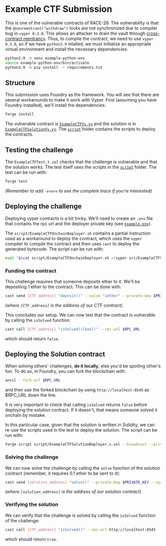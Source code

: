# Example CTF Submission

This is one of the vulnerable contracts of RACE-26. The vulnerability is that the `@nonreentrant("withdraw")` locks are not synchronized due to compiler bug in `vyper 0.3.0`. This allows an attacker to drain the vault through [cross-contract reentrancy](https://inspexco.medium.com/cross-contract-reentrancy-attack-402d27a02a15). Thus, to compile the contract, we need to use `vyper 0.3.0`, so if we have `python3.9` intalled, we must initialize an appropriate virtual environment and install the necessary dependencies:

```bash
python3.9 -m venv example-python-env
source example-python-env/bin/activate
python3.9 -m pip install -r requirements.txt
```

## Structure

This submission uses Foundry as the framework. You will see that there are several workarounds to make it work with Vyper. First (assuming you have Foundry installed), we'll install the dependencies:
    
```bash
forge install
```

The vulnerable contract is [`ExampleCTFVy.vy`](src/ExampleCTFVy.vy) and the solution is in [`ExampleCTFSolutionVy.vy`](src/ExampleCTFVySolution.sol). The [`script`](script) folder contains the scripts to deploy the contracts.

## Testing the challenge

The `ExampleCTFTest.t.sol` checks that the challenge is vulnerable and that the solution works. The test itself uses the scripts in the [`script`](script) folder. The test can be run with:

```bash
forge test
```

_(Remember to add `-vvvvv` to see the complete trace if you're interested)_

## Deploying the challenge

Deploying vyper contracts is a bit tricky. We'll need to create an `.env` file that contains the rpc url and the deployer private key (see [`example.env`](example.env)).

The `script/ExampleCTFOnchainDeployer.sh` contains a partial instruction used as a workaround to deploy the contract, which uses the `vyper` compiler to compile the contract and then uses `cast` to deploy the generated bytecode. The script can be run with:

```bash
eval "$(cat script/ExampleCTFOnchainDeployer.sh <(vyper src/ExampleCTFVy.vy))"
```

### Funding the contract

This challenge requires that someone deposits ether to it. We'll be depositing 1 ether to the contract. This can be done with:

```bash
cast send [CTF_address] "deposit()" --value "1ether" --private-key $PRIVATE_KEY --rpc-url $RPC_URL
```

_(where `[CTF_address]` is the address of our CTF contract)._

This concludes our setup. We can now test that the contract is vulnerable by calling the `isSolved` function:

```bash
cast call [CTF_address] "isSolved()(bool)" --rpc-url $RPC_URL
```

which should return `false`.

## Deploying the Solution contract

When solving others' challenges, **do it locally**, else you'd be spoiling other's fun. To do so, in Foundry, you can fork the blockchain with:

```bash
anvil --fork-url $RPC_URL
```

and then use the forked blockchain by using `http://localhost:8545` as $RPC_URL down the line.

It is very important to check that calling `isSolved` returns `false` before deploying the solution contract. If it doesn't, that means someone solved it onchain by mistake.

In this particular case, given that the solution is written in Solidity, we can re-use the scripts used in the test to deploy the solution. The script can be run with:

```bash
forge script script/ExampleCTFSolutionDeployer.s.sol --broadcast --private-key $PRIVATE_KEY --rpc-url http://localhost:8545 --sig "run(address)" [CTF_address] --broadcast
```

### Solving the challenge

We can now solve the challenge by calling the `solve` function of the solution contract (remember, it requires 0.1 ether to be sent to it):

```bash
cast send [solution_address] "solve()" --private-key $PRIVATE_KEY --rpc-url http://localhost:8545 --value "0.1ether"
```

_(where `[solution_address]` is the address of our solution contract)._

### Verifying the solution

We can verify that the challenge is solved by calling the `isSolved` function of the challenge:

```bash
cast call [CTF_address] "isSolved()" --rpc-url http://localhost:8545
```

which should return `true`.

